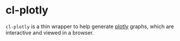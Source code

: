 # cl-plotly

`cl-plotly` is a thin wrapper to help generate [plotly](https://plotly.com/graphing-libraries/) graphs, which are interactive and viewed in a browser.
